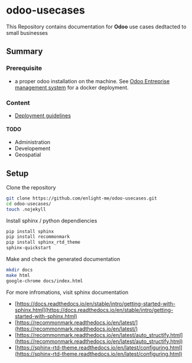 # odoo-usecases
This Repository contains documentation for **Odoo** use cases dedtacted to small businesses

## Summary 

### Prerequisite 

- a proper odoo installation on the machine. See [Odoo Entreprise management system](https://enlight-me.github.io/docker-usecases/setup-images-on-docker/odoo-on-docker.html) for a docker deployment.
 
### Content

* [Deployment guidelines](https://enlight-me.github.io/odoo-usecases/)

#### TODO

- Administration
- Developement 
- Geospatial


## Setup 

Clone the repository
```bash
git clone https://github.com/enlight-me/odoo-usecases.git
cd odoo-usecases/
touch .nojekyll
```

Install sphinx / python dependiencies 

```bash
pip install sphinx
pip install recommonmark
pip install sphinx_rtd_theme
sphinx-quickstart
```

Make and check the generated documentation

```bash
mkdir docs
make html
google-chrome docs/index.html 
```

For more infromations, visit sphinx documentation

- [https://docs.readthedocs.io/en/stable/intro/getting-started-with-sphinx.html](https://docs.readthedocs.io/en/stable/intro/getting-started-with-sphinx.html)
- [https://recommonmark.readthedocs.io/en/latest/](https://recommonmark.readthedocs.io/en/latest/)
- [https://recommonmark.readthedocs.io/en/latest/auto_structify.html](https://recommonmark.readthedocs.io/en/latest/auto_structify.html)
- [https://sphinx-rtd-theme.readthedocs.io/en/latest/configuring.html](https://sphinx-rtd-theme.readthedocs.io/en/latest/configuring.html)
